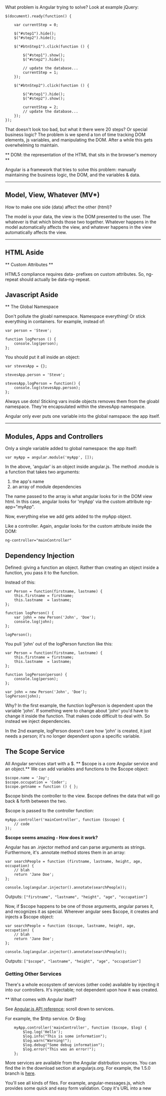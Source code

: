 What problem is Angular trying to solve?  Look at example jQuery:

    $(document).ready(function() {

        var currentStep = 0;

        $("#step1").hide();
        $("#step2").hide();

        $("#btnStep1").click(function () {

            $("#step1").show();
            $("#step2").hide();

            // update the database...
            currentStep = 1;
        });

        $("#btnStep2").click(function () {

            $("#step1").hide();
            $("#step2").show();

            currentStep = 2;
            // update the database...
        });
    });
    
That doesn't look too bad, but what it there were 20 steps?  Or special business logic?  The problem is we spend a ton of time tracking DOM elements, js variables, and manipulating the DOM.  After a while this gets overwhelming to maintain.

** DOM: the representation of the HTML that sits in the browser's memory **

Angular is a framework that tries to solve this problem: manually maintaining the business logic, the DOM, and the variables & data.

---

## Model, View, Whatever (MV*)

How to make one side (data) affect the other (html)?

The model is your data, the view is the DOM presented to the user.  The whatever is that which binds those two together.  Whatever happens in the model automatically affects the view, and whatever happens in the view automatically affects the view.

---

## HTML Aside

** Custom Attributes **

HTML5 compliance requires data- prefixes on custom attributes.  So, ng-repeat should actually be data-ng-repeat.

## Javascript Aside

** The Global Namespace

Don't pollute the gloabl namespace.  Namespace everything!  Or stick everything in containers.  for example, instead of:

    var person = 'Steve';

    function logPerson () {
        console.log(person);
    };

You should put it all inside an object:

    var stevesApp = {};

    stevesApp.person = 'Steve';

    stevesApp.logPerson = function() {
        console.log(stevesApp.person);
    };

Always use dots!  Sticking vars inside objects removes them from the gloabl namespace.  They're encapsulated within the stevesApp namespace.

Angular only ever puts one variable into the global namspace: the app itself.

---

## Modules, Apps and Controllers

Only a single variable added to global namespace: the app itself:

    var myApp = angular.module('myApp', []);

In the above, 'angular' is an object inside angular.js.  The method .module is a function that takes two arguments:
1) the app's name
2) an array of module dependencies

The name passed to the array is what angular looks for in the DOM view html.
In this case, angular looks for 'myApp' via the custom attribute ng-app="myApp".

Now, everything else we add gets added to the myApp object.

Like a controller.  Again, angular looks for the custom attribute inside the DOM:

    ng-controller="mainController"

## Dependency Injection

Defined: giving a function an object. Rather than creating an object inside a function, you pass it to the function.

Instead of this:

    var Person = function(firstname, lastname) {
        this.firstname = firstname;
        this.lastname  = lastname;
    };

    function logPerson() {
        var john = new Person('John', 'Doe');
        console.log(john);
    };
    
    logPerson();

You pull 'john' out of the logPerson function like this:

    var Person = function(firstname, lastname) {
        this.firstname = firstname;
        this.lastname  = lastname;
    };

    function logPerson(person) {
        console.log(person);
    };

    var john = new Person('John', 'Doe');
    logPerson(john);

Why? In the first example, the function logPerson is dependent upon the variable 'john'.  If something were to change about 'john' you'd have to change it inside the function.  That makes code difficult to deal with.  So instead we inject dependencies.

In the 2nd example, logPerson doesn't care how 'john' is created, it just needs a person; it's no longer dependent upon a specific variable.

## The Scope Service

All Angular services start with a $.  ** $scope is a core Angular service and an object.**  We can add variables and functions to the $scope object:

    $scope.name = 'Jay';
    $scope.occupation = 'Coder';
    $scope.getname = function () { };

$scope binds the controller to the view.  $scope defines the data that will go back & forth between the two.

$scope is passed to the controller function:

    myApp.controller('mainController', function ($scope) {
        // code
    });

**$scope seems amazing - How does it work?**

Angular has an .injector method and can parse arguments as strings.  Furthermore, it's .annotate method stores them in an array:

    var searchPeople = function (firstname, lastname, height, age, occupation) {
        // blah
        return 'Jane Doe';
    };

    console.log(angular.injector().annotate(searchPeople));

Outputs: ``["firstname", "lastname", "height", "age", "occupation"]``

Now, if $scope happens to be one of those arguments, angular parses it, and recognizes it as special.  Wherever angular sees $scope, it creates and injects a $scope object:

    var searchPeople = function ($scope, lastname, height, age, occupation) {
        // blah
        return 'Jane Doe';
    };

    console.log(angular.injector().annotate(searchPeople));
    
Outputs: ``["$scope", "lastname", "height", "age", "occupation"]``

### Getting Other Services

There's a whole ecosystem of services (other code) available by injecting it into our controllers.  It's injectable; not dependent upon how it was created.

** What comes with Angular itself?

See [Angular.js API reference](https://docs.angularjs.org/api); scroll down to services.

For example, the $http service.  Or $log:

```
    myApp.controller('mainController', function ($scope, $log) {
        $log.log('Hello');
        $log.info("This is some information");
        $log.warn("Warning!");
        $log.debug("Some debug information");
        $log.error("This was an error!");
    };
```

More services are available from the Angular distrbution sources.  You can find the in the download section at angularjs.org.  For example, the 1.5.0 branch is [here](https://code.angularjs.org/1.5.0/).

You'll see all kinds of files.  For example, angular-messages.js, which provides some quick and easy form validation.  Copy it's URL into a new <script> tag, and that service is available to us. But not immediately.  First, we have to find the module's name (above is ngMessages).  The module name is inside the javascript.  The module is injected into the main angular.module array:

`` var myApp = angular.module('myApp', ['inject here']); ``

For example:

    var myApp = angular.module('myApp', ['ngMessages']);

Now that the module is injected, we can use it in our view:

```
    <form name="myForm">
        <label>
            Enter text:
            <input type="text" ng-model="field" name="myField" required minlength="5" />
        </label>
        <div ng-messages="myForm.myField.$error" role="alert">
            <div class="alert alert-danger" ng-message="required">You did not enter a field</div>
            <div class="alert alert-danger" ng-message="minlength, maxlength">
                Your email must be between 5 and 100 characters long
            </div>
        </div>
    </form>
```

Or angular-resource.js (module name: ngResource).  The ngResource module gives us a new service, $resource.  The module is injected into the app module array, and the service is injected into the controller:

```
    var myApp = angular.module('myApp', ['ngMessages', 'ngResource']);

    myApp.controller('mainController', function ($scope, $log, $filter, $resource) {
        // code here
    });
```

### Arrays and Functions

Javascript arrays are a little strange - you can mix types inside arrays.  For example, you can have strings and numbers:

    var things = [1, '2', 3];

Can also put functions inside arrays:

    var things = [1, '2', function() {
        alert('Hello!');
    }];

You can call the function thusly:

    var things = [1, '2', function() {
        alert('Hello!');
    }];
    
    things[2]();

### Dependency Injection and Minification

A minifier will remove whitespace and line breaks, and replace variable names with single-letters.  This can break Angular's dependency injection.  Example:


```
    myApp.controller('mainController', function ($scope, $log) {

        $log.info($scope);

    });
```

Becomes...

```
    myApp.controller('mainController',function(a,b){b.info(a)});
```

Which breaks Angular because 'a' and 'b' are not defined Angular.  So, there's another way to inject dependencies.  Should use this method.  Pass an ARRAY:

```
    myApp.controller('mainController', ['$scope', '$log', function ($scope, $log) {

        $log.info($scope);

    }]);
```

The last element in the array should always be the function that defines the array, and whatever comes before should be whatever paramters are supposed to get passed to the function.

This works because javascript arrays can contain multiple different types, and **a minifier will never change the contents of a string**.  Minifying the above results in:

```
    myApp.controller('mainController',["$scope","$log",function(a,b){b.info(a)}]);
```

The function arguments became a and b, but that's ok because they just get $scope and $log, **in that order**.  The order is critical when using this array injection method.  The paramters injected in the array have to be the same parameters in the same order in the function.

### Scope and Interpolation

Interpolation: creating a string by combining strings and placeholders.  'My name is' + name is interpolated, and results in 'My name is Tony', for example.

In jQuery, our app would have to find the correct html element, adjust the innerHtml or innerText, etc. and manually change it.

In angular we can use {{ variable }} in combination with $scope.variable

